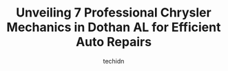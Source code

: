 ---
layout: ampstory
image: https://images.unsplash.com/photo-1553440569-bcc63803a83d?ixlib=rb-4.0.3&ixid=MnwxMjA3fDB8MHxwaG90by1wYWdlfHx8fGVufDB8fHx8&auto=format&fit=crop&w=640&h=853&q=80
author: techidn
featured: false
description: When it comes to finding reliable automotive experts in Dothan AL, USA, look no further than the 7 best Chrysler Mechanic in the area. With their exceptional skills and dedication to providi
title: Unveiling 7 Professional Chrysler Mechanics in Dothan AL for Efficient Auto Repairs
cover:
   title: Unveiling 7 Professional Chrysler Mechanics in Dothan AL for Efficient Auto Repairs
   subtitle: Rickpate
   background: https://images.unsplash.com/photo-1553440569-bcc63803a83d?ixlib=rb-4.0.3&ixid=MnwxMjA3fDB8MHxwaG90by1wYWdlfHx8fGVufDB8fHx8&auto=format&fit=crop&w=640&h=853&q=80

pages: 
 - layout: thirds
   top: <h1>#1 Techway Automotive</h1>
   bottom: "<p>Techway is probably your best bet in Dothan to get great service at a really fair price. My brakes were roasted, and they did an excellent job of replacing them at a grea</p>"
   background: https://www.knot35.com/toplist/wp-content/uploads/2023/06/best-chrysler-mechanic-1-in-dothan-al-1685841300.jpeg
   backgroundblur: true
 - layout: thirds
   top: <h1>#2 Evans Automotive Services</h1>
   bottom: "<p>102 6th Ave, Dothan, AL 36301, United States</p>"
   background: https://www.knot35.com/toplist/wp-content/uploads/2023/06/best-chrysler-mechanic-2-in-dothan-al-1685841301.jpeg
   cta:
      link: https://www.knot35.com/toplist/unveiling-7-professional-chrysler-mechanics-in-dothan-al-for-efficient-auto-repairs/
      text: Unveiling 7 Professional Chrysler Mechanics in Dothan AL for Efficient Auto Repairs
 - layout: thirds
   top: <h1>#3 Ricks Automotive & Custom Exhaust llc</h1>
   bottom: "<p>1639 S Oates St, Dothan, AL 36301, United States</p>"
   background: https://www.knot35.com/toplist/wp-content/uploads/2023/06/best-chrysler-mechanic-3-in-dothan-al-1685841301.jpeg
   cta:
      link: https://www.knot35.com/toplist/unveiling-7-professional-chrysler-mechanics-in-dothan-al-for-efficient-auto-repairs/
      text: Unveiling 7 Professional Chrysler Mechanics in Dothan AL for Efficient Auto Repairs
 - layout: thirds
   top: <h1>#4 ProFormance Car Care Center</h1>
   bottom: "<p>3369 W Main St, Dothan, AL 36305, United States</p>"
   background: https://images.unsplash.com/photo-1509114397022-ed747cca3f65?ixlib=rb-4.0.3&ixid=MnwxMjA3fDB8MHxwaG90by1wYWdlfHx8fGVufDB8fHx8&auto=format&fit=crop&w=640&h=853&q=80
   cta:
      link: https://www.knot35.com/toplist/unveiling-7-professional-chrysler-mechanics-in-dothan-al-for-efficient-auto-repairs/
      text: Unveiling 7 Professional Chrysler Mechanics in Dothan AL for Efficient Auto Repairs
 - layout: thirds
   top: <h1>#5 Howells Automotive</h1>
   bottom: "<p>2314 Ross Clark Cir #5, Dothan, AL 36301, United States</p>"
   background: https://images.unsplash.com/photo-1547366785-564103df7e13?ixlib=rb-4.0.3&ixid=MnwxMjA3fDB8MHxwaG90by1wYWdlfHx8fGVufDB8fHx8&auto=format&fit=crop&w=640&h=853&q=80
   cta:
      link: https://www.knot35.com/toplist/unveiling-7-professional-chrysler-mechanics-in-dothan-al-for-efficient-auto-repairs/
      text: Unveiling 7 Professional Chrysler Mechanics in Dothan AL for Efficient Auto Repairs
 - layout: thirds
   top: <h1>#6 West Side Auto Care</h1>
   bottom: "<p>3276 Hartford Hwy, Dothan, AL 36305, United States</p>"
   background: https://images.unsplash.com/photo-1484589065579-248aad0d8b13?ixlib=rb-4.0.3&ixid=MnwxMjA3fDB8MHxwaG90by1wYWdlfHx8fGVufDB8fHx8&auto=format&fit=crop&w=640&h=853&q=80
   cta:
      link: https://www.knot35.com/toplist/unveiling-7-professional-chrysler-mechanics-in-dothan-al-for-efficient-auto-repairs/
      text: Unveiling 7 Professional Chrysler Mechanics in Dothan AL for Efficient Auto Repairs
 - layout: thirds
   top: <h1>#7 Dothan Auto Specialists</h1>
   bottom: "<p>1425 Hartford Hwy, Dothan, AL 36301, United States</p>"
   background: https://images.unsplash.com/photo-1608501821300-4f99e58bba77?ixlib=rb-4.0.3&ixid=MnwxMjA3fDB8MHxwaG90by1wYWdlfHx8fGVufDB8fHx8&auto=format&fit=crop&w=640&h=853&q=80
   cta:
      link: https://www.knot35.com/toplist/unveiling-7-professional-chrysler-mechanics-in-dothan-al-for-efficient-auto-repairs/
      text: Unveiling 7 Professional Chrysler Mechanics in Dothan AL for Efficient Auto Repairs
 - layout: thirds
   middle: Continue reading...
   background: https://images.unsplash.com/photo-1597773150796-e5c14ebecbf5?ixlib=rb-4.0.3&ixid=MnwxMjA3fDB8MHxwaG90by1wYWdlfHx8fGVufDB8fHx8&auto=format&fit=crop&w=640&h=853&q=80
   cta:
      link: https://www.knot35.com/toplist/unveiling-7-professional-chrysler-mechanics-in-dothan-al-for-efficient-auto-repairs/
      text: Unveiling 7 Professional Chrysler Mechanics in Dothan AL for Efficient Auto Repairs
      
---
